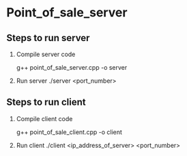 # Point_of_sale_server


## Steps to run server

1. Compile server code

    g++ point_of_sale_server.cpp -o server

2. Run server
    ./server <port_number>


## Steps to run client

1. Compile client code

    g++ point_of_sale_client.cpp -o client

2. Run client
    ./client <ip_address_of_server> <port_number>

